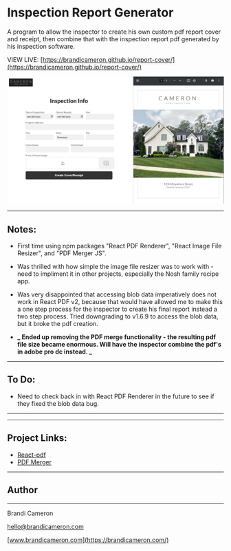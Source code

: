 # Inspection Report Generator

A program to allow the inspector to create his own custom pdf report cover and receipt, then combine that with the inspection report pdf generated by his inspection software.

VIEW LIVE: [https://brandicameron.github.io/report-cover/](https://brandicameron.github.io/report-cover/)

![App Screenshot](/src/images/screenshot.png)

---

## Notes:

- First time using npm packages "React PDF Renderer", "React Image File Resizer", and "PDF Merger JS".
- Was thrilled with how simple the image file resizer was to work with - need to impliment it in other projects, especially the Nosh family recipe app.
- Was very disappointed that accessing blob data imperatively does not work in React PDF v2, because that would have allowed me to make this a one step process for the inspector to create his final report instead a two step process. Tried downgrading to v1.6.9 to access the blob data, but it broke the pdf creation.

- **_ Ended up removing the PDF merge functionality - the resulting pdf file size became enormous. Will have the inspector combine the pdf's in adobe pro dc instead. _**

---

## To Do:

- Need to check back in with React PDF Renderer in the future to see if they fixed the blob data bug.

---

---

## Project Links:

- [React-pdf](https://react-pdf.org/)
- [PDF Merger](https://github.com/nbesli/pdf-merger-js#readme)

---

## Author

---

Brandi Cameron

[hello@brandicameron.com](mailto:hello@brandicameron.com)

[www.brandicameron.com](https://brandicameron.com/)
